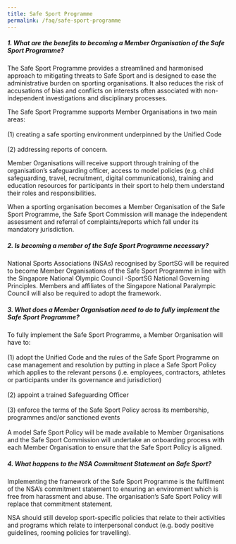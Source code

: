 ```yaml
---
title: Safe Sport Programme
permalink: /faq/safe-sport-programme
---
```

##### **1. What are the benefits to becoming a Member Organisation of the Safe Sport Programme?**

The Safe Sport Programme provides a streamlined and harmonised approach to mitigating threats to Safe Sport and is designed to ease the administrative burden on sporting organisations. It also reduces the risk of accusations of bias and conflicts on interests often associated with non-independent investigations and disciplinary processes.

The Safe Sport Programme supports Member Organisations in two main areas: <br><br>
(1) creating a safe sporting environment underpinned by the Unified Code <br><br>
(2) addressing reports of concern. <br>

Member Organisations will receive support through training of the organisation’s safeguarding officer, access to
model policies (e.g. child safeguarding, travel, recruitment, digital communications), training and education resources for participants in their sport to help them understand their roles and responsibilities.

When a sporting organisation becomes a Member Organisation of the Safe Sport Programme, the Safe Sport Commission will manage the independent assessment and referral of complaints/reports which fall under its mandatory jurisdiction.

##### **2.  Is becoming a member of the Safe Sport Programme necessary?**

National Sports Associations (NSAs) recognised by SportSG will be required to become Member Organisations of the Safe Sport Programme in line with the Singapore National Olympic Council -SportSG National Governing Principles. Members and affiliates of the Singapore National Paralympic Council will also be required to adopt the framework.


##### **3.  What does a Member Organisation need to do to fully implement the Safe Sport Programme?**

To fully implement the Safe Sport Programme, a Member Organisation will have to:<br><br>
(1) adopt the Unified Code and the rules of the Safe Sport Programme on case management and resolution by putting in place a Safe Sport Policy which applies to the relevant persons (i.e. employees, contractors, athletes or participants under its governance and jurisdiction)<br><br>
(2) appoint a trained Safeguarding Officer<br><br>
(3) enforce the terms of the Safe Sport Policy across its membership, programmes and/or sanctioned events <br><br>
A model Safe Sport Policy will be made available to Member Organisations and the Safe Sport Commission will
 undertake an onboarding process with each Member Organisation to ensure that the Safe Sport Policy is aligned.
 

##### **4. What happens to the NSA Commitment Statement on Safe Sport?**

Implementing the framework of the Safe Sport Programme is the fulfilment of the NSA’s commitment statement to ensuring an environment which is free from harassment and abuse. The organisation’s Safe Sport Policy will
 replace that commitment statement.
 
 NSA should still develop sport-specific policies that relate to their activities and programs which relate to
 interpersonal conduct (e.g. body positive guidelines, rooming policies for travelling).